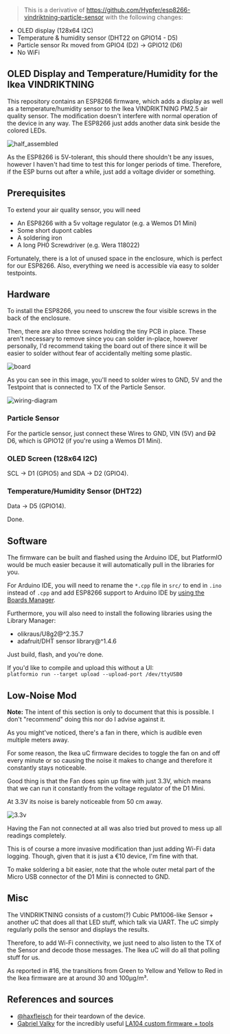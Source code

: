 > This is a derivative of https://github.com/Hypfer/esp8266-vindriktning-particle-sensor with the following changes:
- OLED display (128x64 I2C)
- Temperature & humidity sensor (DHT22 on GPIO14 - D5)
- Particle sensor Rx moved from GPIO4 (D2) -> GPIO12 (D6)
- No WiFi

<p align="center"><h2>OLED Display and Temperature/Humidity for the Ikea VINDRIKTNING</h2></p>


This repository contains an ESP8266 firmware, which adds a display as well as a temperature/humidity sensor to the Ikea VINDRIKTNING PM2.5 air quality sensor.
The modification  doesn't interfere with normal operation of the device in any way.
The ESP8266 just adds another data sink beside the colored LEDs.

![half_assembled](./img/half-assembled.jpg)

As the ESP8266 is 5V-tolerant, this should there shouldn't be any issues, however I haven't had time to test this for longer periods of time.
Therefore, if the ESP burns out after a while, just add a voltage divider or something.

## Prerequisites

To extend your air quality sensor, you will need

- An ESP8266 with a 5v voltage regulator (e.g. a Wemos D1 Mini)
- Some short dupont cables
- A soldering iron
- A long PH0 Screwdriver (e.g. Wera 118022)

Fortunately, there is a lot of unused space in the enclosure, which is perfect for our ESP8266.
Also, everything we need is accessible via easy to solder testpoints.

## Hardware

To install the ESP8266, you need to unscrew the four visible screws in the back of the enclosure.

Then, there are also three screws holding the tiny PCB in place. These aren't necessary to remove since you can solder
in-place, however personally, I'd recommend taking the board out of there since it will be easier to solder without fear
of accidentally melting some plastic.

![board](./img/board.jpg)

As you can see in this image, you'll need to solder wires to GND, 5V and the Testpoint that is connected to TX of the
Particle Sensor.

![wiring-diagram](./img/vindriktning-oled-no-wifi_bb.png)

### Particle Sensor
For the particle sensor, just connect these Wires to GND, VIN (5V) and ~~D2~~ D6, which is GPIO12 (if you're using a Wemos D1 Mini).

### OLED Screen (128x64 I2C)
SCL -> D1 (GPIO5) and SDA -> D2 (GPIO4).

### Temperature/Humidity Sensor (DHT22)
Data -> D5 (GPIO14).

Done.

## Software

The firmware can be built and flashed using the Arduino IDE, but PlatformIO would be much easier because it will automatically pull in the libraries for you.

For Arduino IDE, you will need to rename the `*.cpp` file in `src/` to end in `.ino` instead of `.cpp` and add ESP8266 support to Arduino IDE by [using the Boards Manager](https://github.com/esp8266/Arduino#installing-with-boards-manager).

Furthermore, you will also need to install the following libraries using the Library Manager:

- olikraus/U8g2@^2.35.7
- adafruit/DHT sensor library@^1.4.6

Just build, flash, and you're done.

If you'd like to compile and upload this without a UI:  
`platformio run --target upload --upload-port /dev/ttyUSB0`

## Low-Noise Mod

**Note:** The intent of this section is only to document that this is possible. I don't "recommend" doing this nor do I advise against it. 

As you might've noticed, there's a fan in there, which is audible even multiple meters away.

For some reason, the Ikea uC firmware decides to toggle the fan on and off every minute 
or so causing the noise it makes to change and therefore it constantly stays noticeable.

Good thing is that the Fan does spin up fine with just 3.3V, which means that we can run it constantly from the
voltage regulator of the D1 Mini.

At 3.3V its noise is barely noticeable from 50 cm away.

![3.3v](./img/3.3v.jpg)

Having the Fan not connected at all was also tried but proved to mess up all readings completely.


This is of course a more invasive modification than just adding Wi-Fi data logging.
Though, given that it is just a €10 device, I'm fine with that.

To make soldering a bit easier, note that the whole outer metal part of the Micro USB connector of the D1 Mini is
connected to GND.

## Misc

The VINDRIKTNING consists of a custom(?) Cubic PM1006-like Sensor + another uC that does all that LED stuff, which talk
via UART. The uC simply regularly polls the sensor and displays the results.

Therefore, to add Wi-Fi connectivity, we just need to also listen to the TX of the Sensor and decode those messages.
The Ikea uC will do all that polling stuff for us.

As reported in #16, the transitions from Green to Yellow and Yellow to Red in the Ikea firmware are at around 30 and 100μg/m³.


## References and sources

- [@haxfleisch](https://twitter.com/haxfleisch) for their teardown of the device.
- [Gabriel Valky](https://github.com/gabonator) for the incredibly useful [LA104 custom firmware + tools](https://github.com/gabonator/LA104)
